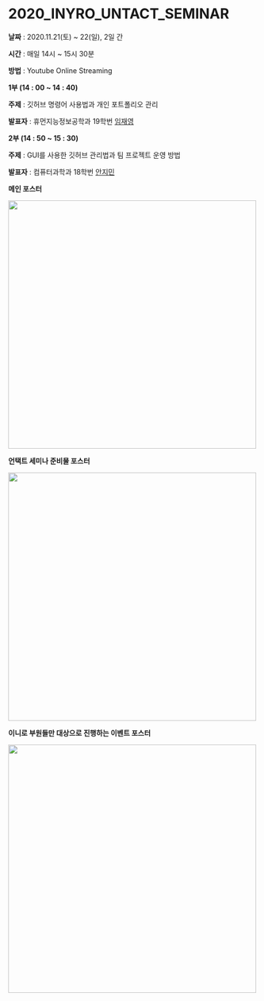 # 2020_INYRO_UNTACT_SEMINAR

**날짜** : 2020.11.21(토) ~ 22(일), 2일 간

**시간** : 매일 14시 ~ 15시 30분

**방법** : Youtube Online Streaming



**1부 (14 : 00 ~ 14 : 40)**

**주제** : 깃허브 명령어 사용법과 개인 포트폴리오 관리

**발표자** : 휴먼지능정보공학과 19학번 [임재영](https://github.com/limjustin)

**2부 (14 : 50 ~ 15 : 30)**

**주제** : GUI를 사용한 깃허브 관리법과 팀 프로젝트 운영 방법

**발표자** : 컴퓨터과학과 18학번 [안지민](https://github.com/jiminAn)



**메인 포스터**

<img src = "https://user-images.githubusercontent.com/55044278/100056693-7425a500-2e69-11eb-8324-c872f356eea5.png" height = "500px">



**언택트 세미나 준비물 포스터**

<img src = "https://user-images.githubusercontent.com/55044278/100056746-8d2e5600-2e69-11eb-99fc-194e8f33f808.png" height = "500px">



**이니로 부원들만 대상으로 진행하는 이벤트 포스터**

<img src = "https://user-images.githubusercontent.com/55044278/100056904-c797f300-2e69-11eb-91fb-6f35d23338a0.png" height = "500px">